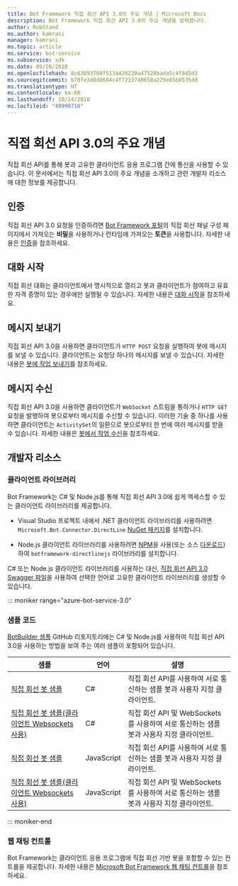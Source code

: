 ```yaml
---
title: Bot Framework 직접 회선 API 3.0의 주요 개념 | Microsoft Docs
description: Bot Framework 직접 회선 API 3.0의 주요 개념을 살펴봅니다.
author: RobStand
ms.author: kamrani
manager: kamrani
ms.topic: article
ms.service: bot-service
ms.subservice: sdk
ms.date: 09/28/2018
ms.openlocfilehash: 8c63893704f513a420220a47528bada5c4f845d3
ms.sourcegitcommit: b78fe3d8dd604c4f7233740658a229e85b8535dd
ms.translationtype: HT
ms.contentlocale: ko-KR
ms.lasthandoff: 10/24/2018
ms.locfileid: "49999710"
---
```

# <a name="key-concepts-in-direct-line-api-30"></a>직접 회선 API 3.0의 주요 개념

직접 회선 API를 통해 봇과 고유한 클라이언트 응용 프로그램 간에 통신을 사용할 수 있습니다. 이 문서에서는 직접 회선 API 3.0의 주요 개념을 소개하고 관련 개발자 리소스에 대한 정보를 제공합니다.

## <a name="authentication"></a>인증

직접 회선 API 3.0 요청을 인증하려면 <a href="https://dev.botframework.com/" target="_blank">Bot Framework 포털</a>의 직접 회선 채널 구성 페이지에서 가져오는 **비밀**을 사용하거나 런타임에 가져오는 **토큰**을 사용합니다. 자세한 내용은 [인증](bot-framework-rest-direct-line-3-0-authentication.md)을 참조하세요.

## <a name="starting-a-conversation"></a>대화 시작

직접 회선 대화는 클라이언트에서 명시적으로 열리고 봇과 클라이언트가 참여하고 유효한 자격 증명이 있는 경우에만 실행될 수 있습니다. 자세한 내용은 [대화 시작](bot-framework-rest-direct-line-3-0-start-conversation.md)을 참조하세요.

## <a name="sending-messages"></a>메시지 보내기

직접 회선 API 3.0을 사용하면 클라이언트가 `HTTP POST` 요청을 실행하여 봇에 메시지를 보낼 수 있습니다. 클라이언트는 요청당 하나의 메시지를 보낼 수 있습니다. 자세한 내용은 [봇에 작업 보내기](bot-framework-rest-direct-line-3-0-send-activity.md)를 참조하세요.

## <a name="receiving-messages"></a>메시지 수신

직접 회선 API 3.0을 사용하면 클라이언트가 `WebSocket` 스트림을 통하거나 `HTTP GET` 요청을 발행하여 봇으로부터 메시지를 수신할 수 있습니다. 이러한 기술 중 하나를 사용하면 클라이언트는 `ActivitySet`의 일환으로 봇으로부터 한 번에 여러 메시지를 받을 수 있습니다. 자세한 내용은 [봇에서 작업 수신](bot-framework-rest-direct-line-3-0-receive-activities.md)을 참조하세요.

## <a name="developer-resources"></a>개발자 리소스

### <a name="client-libraries"></a>클라이언트 라이브러리

Bot Framework는 C# 및 Node.js를 통해 직접 회선 API 3.0에 쉽게 액세스할 수 있는 클라이언트 라이브러리를 제공합니다. 

- Visual Studio 프로젝트 내에서 .NET 클라이언트 라이브러리를 사용하려면 `Microsoft.Bot.Connector.DirectLine` <a href="https://www.nuget.org/packages/Microsoft.Bot.Connector.DirectLine" target="_blank">NuGet 패키지</a>를 설치합니다. 

- Node.js 클라이언트 라이브러리를 사용하려면 <a href="https://www.npmjs.com/package/botframework-directlinejs" target="_blank">NPM</a>을 사용(또는 소스 <a href="https://github.com/Microsoft/BotFramework-DirectLineJS" target="_blank">다운로드</a>)하여 `botframework-directlinejs` 라이브러리를 설치합니다.

C# 또는 Node.js 클라이언트 라이브러리를 사용하는 대신, <a href="https://docs.botframework.com/en-us/restapi/directline3/swagger.json" target="_blank">직접 회선 API 3.0 Swagger 파일</a>을 사용하여 선택한 언어로 고유한 클라이언트 라이브러리를 생성할 수 있습니다.

::: moniker range="azure-bot-service-3.0"

### <a name="sample-code"></a>샘플 코드

<a href="https://github.com/Microsoft/BotBuilder-Samples/tree/v3-sdk-samples" target="_blank">BotBuilder 샘플</a> GitHub 리포지토리에는 C# 및 Node.js를 사용하여 직접 회선 API 3.0을 사용하는 방법을 보여 주는 여러 샘플이 포함되어 있습니다.

| 샘플 | 언어 | 설명 |
|----|----|----|
| <a href="https://github.com/Microsoft/BotBuilder-Samples/tree/v3-sdk-samples/CSharp/core-DirectLine" target="_blank">직접 회선 봇 샘플</a> | C# | 직접 회선 API를 사용하여 서로 통신하는 샘플 봇과 사용자 지정 클라이언트. |
| <a href="https://github.com/Microsoft/BotBuilder-Samples/tree/v3-sdk-samples/CSharp/core-DirectLineWebSockets" target="_blank">직접 회선 봇 샘플(클라이언트 Websockets 사용)</a> | C# | 직접 회선 API 및 WebSockets를 사용하여 서로 통신하는 샘플 봇과 사용자 지정 클라이언트. |
| <a href="https://github.com/Microsoft/BotBuilder-Samples/tree/v3-sdk-samples/Node/core-DirectLine" target="_blank">직접 회선 봇 샘플</a> | JavaScript | 직접 회선 API를 사용하여 서로 통신하는 샘플 봇과 사용자 지정 클라이언트. |
| <a href="https://github.com/Microsoft/BotBuilder-Samples/tree/v3-sdk-samples/Node/core-DirectLineWebSockets" target="_blank">직접 회선 봇 샘플(클라이언트 Websockets 사용)</a> | JavaScript | 직접 회선 API 및 WebSockets를 사용하여 서로 통신하는 샘플 봇과 사용자 지정 클라이언트. |

::: moniker-end

### <a name="web-chat-control"></a>웹 채팅 컨트롤 

Bot Framework는 클라이언트 응용 프로그램에 직접 회선 기반 봇을 포함할 수 있는 컨트롤을 제공합니다. 자세한 내용은 <a href="https://github.com/Microsoft/BotFramework-WebChat" target="_blank">Microsoft Bot Framework 웹 채팅 컨트롤</a>을 참조하세요.
